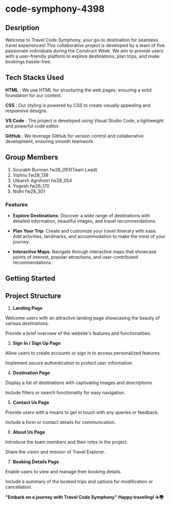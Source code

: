 # code-symphony-4398

## Desription
Welcome to Travel Code Symphony, your go-to destination for seamless travel experiences! This collaborative project is developed by a team of five passionate individuals during the Construct Week. We aim to provide users with a user-friendly platform to explore destinations, plan trips, and make bookings hassle-free.

## Tech Stacks Used
**HTML** : We use HTML for structuring the web pages, ensuring a solid foundation for our content.

**CSS** : Our styling is powered by CSS to create visually appealing and responsive designs.

**VS Code** : The project is developed using Visual Studio Code, a lightweight and powerful code editor.

**GitHub** : We leverage GitHub for version control and collaborative development, ensuring smooth teamwork.

## Group Members
1. Sourabh Burman fw28_093(Team Lead)
2. Vishnu fw28_138
3. Utkarsh Agnihotri fw28_054
4. Yogesh fw28_170
5. Nidhi fw28_301

### Features
- **Explore Destinations**: Discover a wide range of destinations with detailed information, beautiful images, and travel recommendations.
  
- **Plan Your Trip**: Create and customize your travel itinerary with ease. Add activities, landmarks, and accommodation to make the most of your journey.

- **Interactive Maps**: Navigate through interactive maps that showcase points of interest, popular attractions, and user-contributed recommendations.

## Getting Started

## Project Structure
1. **Landing Page**
   
 Welcome users with an attractive landing page showcasing the beauty of various destinations.

 Provide a brief overview of the website's features and functionalities.
 
3. **Sign In / Sign Up Page**

 Allow users to create accounts or sign in to access personalized features.
 
 Implement secure authentication to protect user information.
 
4. **Destination Page**

 Display a list of destinations with captivating images and descriptions.
 
 Include filters or search functionality for easy navigation.
 
5. **Contact Us Page**

 Provide users with a means to get in touch with any queries or feedback.
 
 Include a form or contact details for communication.
 
6. **About Us Page**

 Introduce the team members and their roles in the project.
 
 Share the vision and mission of Travel Explorer.
 
7. **Booking Details Page**

 Enable users to view and manage their booking details.
 
 Include a summary of the booked trips and options for modification or cancellation.


**"Embark on a journey with Travel Code Symphony"**
**Happy traveling! ✈️🌍**
